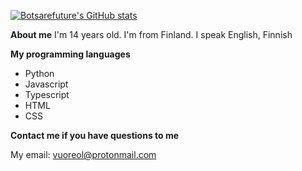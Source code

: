 [![Botsarefuture's GitHub stats](https://github-readme-stats.vercel.app/api?username=botsarefuture&count_private=true)](https://github.com/botsarefuture/botsarefuture)

**About me**
I'm 14 years old.
I'm from Finland.
I speak English, Finnish

**My programming languages**
+ Python
+ Javascript
+ Typescript
+ HTML
+ CSS

**Contact me if you have questions to me**

My email: vuoreol@protonmail.com
